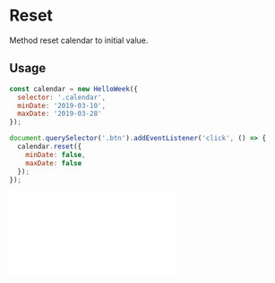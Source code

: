 # Reset

Method reset calendar to initial value.

## Usage

```js
const calendar = new HelloWeek({
  selector: '.calendar',
  minDate: '2019-03-10',
  maxDate: '2019-03-28'
});

document.querySelector('.btn').addEventListener('click', () => {
  calendar.reset({
    minDate: false,
    maxDate: false
  });
});
```

<iframe
    src="docs/v3/demos/10-reset.html"
    frameborder="no"
    allowfullscreen="allowfullscreen">
</iframe>
